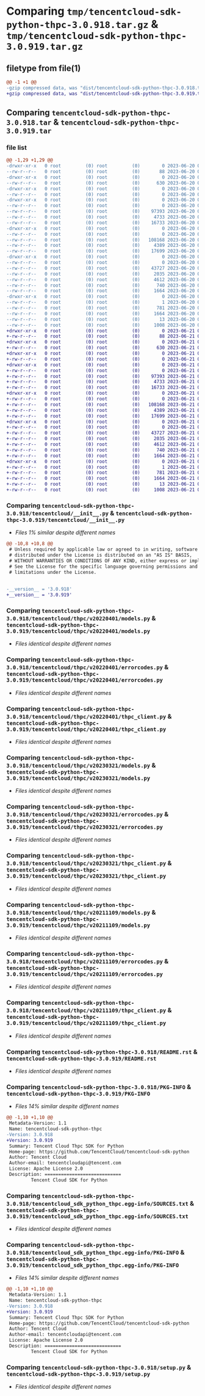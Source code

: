 # Comparing `tmp/tencentcloud-sdk-python-thpc-3.0.918.tar.gz` & `tmp/tencentcloud-sdk-python-thpc-3.0.919.tar.gz`

## filetype from file(1)

```diff
@@ -1 +1 @@
-gzip compressed data, was "dist/tencentcloud-sdk-python-thpc-3.0.918.tar", last modified: Tue Jun 20 02:50:03 2023, max compression
+gzip compressed data, was "dist/tencentcloud-sdk-python-thpc-3.0.919.tar", last modified: Wed Jun 21 00:38:13 2023, max compression
```

## Comparing `tencentcloud-sdk-python-thpc-3.0.918.tar` & `tencentcloud-sdk-python-thpc-3.0.919.tar`

### file list

```diff
@@ -1,29 +1,29 @@
-drwxr-xr-x   0 root         (0) root         (0)        0 2023-06-20 02:50:03.000000 tencentcloud-sdk-python-thpc-3.0.918/
--rw-r--r--   0 root         (0) root         (0)       88 2023-06-20 02:50:03.000000 tencentcloud-sdk-python-thpc-3.0.918/setup.cfg
-drwxr-xr-x   0 root         (0) root         (0)        0 2023-06-20 02:50:03.000000 tencentcloud-sdk-python-thpc-3.0.918/tencentcloud/
--rw-r--r--   0 root         (0) root         (0)      630 2023-06-20 02:50:03.000000 tencentcloud-sdk-python-thpc-3.0.918/tencentcloud/__init__.py
-drwxr-xr-x   0 root         (0) root         (0)        0 2023-06-20 02:50:03.000000 tencentcloud-sdk-python-thpc-3.0.918/tencentcloud/thpc/
--rw-r--r--   0 root         (0) root         (0)        0 2023-06-20 02:50:03.000000 tencentcloud-sdk-python-thpc-3.0.918/tencentcloud/thpc/__init__.py
-drwxr-xr-x   0 root         (0) root         (0)        0 2023-06-20 02:50:03.000000 tencentcloud-sdk-python-thpc-3.0.918/tencentcloud/thpc/v20220401/
--rw-r--r--   0 root         (0) root         (0)        0 2023-06-20 02:50:03.000000 tencentcloud-sdk-python-thpc-3.0.918/tencentcloud/thpc/v20220401/__init__.py
--rw-r--r--   0 root         (0) root         (0)    97393 2023-06-20 02:50:03.000000 tencentcloud-sdk-python-thpc-3.0.918/tencentcloud/thpc/v20220401/models.py
--rw-r--r--   0 root         (0) root         (0)     4733 2023-06-20 02:50:03.000000 tencentcloud-sdk-python-thpc-3.0.918/tencentcloud/thpc/v20220401/errorcodes.py
--rw-r--r--   0 root         (0) root         (0)    16733 2023-06-20 02:50:03.000000 tencentcloud-sdk-python-thpc-3.0.918/tencentcloud/thpc/v20220401/thpc_client.py
-drwxr-xr-x   0 root         (0) root         (0)        0 2023-06-20 02:50:03.000000 tencentcloud-sdk-python-thpc-3.0.918/tencentcloud/thpc/v20230321/
--rw-r--r--   0 root         (0) root         (0)        0 2023-06-20 02:50:03.000000 tencentcloud-sdk-python-thpc-3.0.918/tencentcloud/thpc/v20230321/__init__.py
--rw-r--r--   0 root         (0) root         (0)   108168 2023-06-20 02:50:03.000000 tencentcloud-sdk-python-thpc-3.0.918/tencentcloud/thpc/v20230321/models.py
--rw-r--r--   0 root         (0) root         (0)     4389 2023-06-20 02:50:03.000000 tencentcloud-sdk-python-thpc-3.0.918/tencentcloud/thpc/v20230321/errorcodes.py
--rw-r--r--   0 root         (0) root         (0)    17699 2023-06-20 02:50:03.000000 tencentcloud-sdk-python-thpc-3.0.918/tencentcloud/thpc/v20230321/thpc_client.py
-drwxr-xr-x   0 root         (0) root         (0)        0 2023-06-20 02:50:03.000000 tencentcloud-sdk-python-thpc-3.0.918/tencentcloud/thpc/v20211109/
--rw-r--r--   0 root         (0) root         (0)        0 2023-06-20 02:50:03.000000 tencentcloud-sdk-python-thpc-3.0.918/tencentcloud/thpc/v20211109/__init__.py
--rw-r--r--   0 root         (0) root         (0)    43727 2023-06-20 02:50:03.000000 tencentcloud-sdk-python-thpc-3.0.918/tencentcloud/thpc/v20211109/models.py
--rw-r--r--   0 root         (0) root         (0)     2035 2023-06-20 02:50:03.000000 tencentcloud-sdk-python-thpc-3.0.918/tencentcloud/thpc/v20211109/errorcodes.py
--rw-r--r--   0 root         (0) root         (0)     4612 2023-06-20 02:50:03.000000 tencentcloud-sdk-python-thpc-3.0.918/tencentcloud/thpc/v20211109/thpc_client.py
--rw-r--r--   0 root         (0) root         (0)      740 2023-06-20 02:50:03.000000 tencentcloud-sdk-python-thpc-3.0.918/README.rst
--rw-r--r--   0 root         (0) root         (0)     1664 2023-06-20 02:50:03.000000 tencentcloud-sdk-python-thpc-3.0.918/PKG-INFO
-drwxr-xr-x   0 root         (0) root         (0)        0 2023-06-20 02:50:03.000000 tencentcloud-sdk-python-thpc-3.0.918/tencentcloud_sdk_python_thpc.egg-info/
--rw-r--r--   0 root         (0) root         (0)        1 2023-06-20 02:50:03.000000 tencentcloud-sdk-python-thpc-3.0.918/tencentcloud_sdk_python_thpc.egg-info/dependency_links.txt
--rw-r--r--   0 root         (0) root         (0)      781 2023-06-20 02:50:03.000000 tencentcloud-sdk-python-thpc-3.0.918/tencentcloud_sdk_python_thpc.egg-info/SOURCES.txt
--rw-r--r--   0 root         (0) root         (0)     1664 2023-06-20 02:50:03.000000 tencentcloud-sdk-python-thpc-3.0.918/tencentcloud_sdk_python_thpc.egg-info/PKG-INFO
--rw-r--r--   0 root         (0) root         (0)       13 2023-06-20 02:50:03.000000 tencentcloud-sdk-python-thpc-3.0.918/tencentcloud_sdk_python_thpc.egg-info/top_level.txt
--rw-r--r--   0 root         (0) root         (0)     1008 2023-06-20 02:50:03.000000 tencentcloud-sdk-python-thpc-3.0.918/setup.py
+drwxr-xr-x   0 root         (0) root         (0)        0 2023-06-21 00:38:13.000000 tencentcloud-sdk-python-thpc-3.0.919/
+-rw-r--r--   0 root         (0) root         (0)       88 2023-06-21 00:38:13.000000 tencentcloud-sdk-python-thpc-3.0.919/setup.cfg
+drwxr-xr-x   0 root         (0) root         (0)        0 2023-06-21 00:38:13.000000 tencentcloud-sdk-python-thpc-3.0.919/tencentcloud/
+-rw-r--r--   0 root         (0) root         (0)      630 2023-06-21 00:38:13.000000 tencentcloud-sdk-python-thpc-3.0.919/tencentcloud/__init__.py
+drwxr-xr-x   0 root         (0) root         (0)        0 2023-06-21 00:38:13.000000 tencentcloud-sdk-python-thpc-3.0.919/tencentcloud/thpc/
+-rw-r--r--   0 root         (0) root         (0)        0 2023-06-21 00:38:13.000000 tencentcloud-sdk-python-thpc-3.0.919/tencentcloud/thpc/__init__.py
+drwxr-xr-x   0 root         (0) root         (0)        0 2023-06-21 00:38:13.000000 tencentcloud-sdk-python-thpc-3.0.919/tencentcloud/thpc/v20220401/
+-rw-r--r--   0 root         (0) root         (0)        0 2023-06-21 00:38:13.000000 tencentcloud-sdk-python-thpc-3.0.919/tencentcloud/thpc/v20220401/__init__.py
+-rw-r--r--   0 root         (0) root         (0)    97393 2023-06-21 00:38:13.000000 tencentcloud-sdk-python-thpc-3.0.919/tencentcloud/thpc/v20220401/models.py
+-rw-r--r--   0 root         (0) root         (0)     4733 2023-06-21 00:38:13.000000 tencentcloud-sdk-python-thpc-3.0.919/tencentcloud/thpc/v20220401/errorcodes.py
+-rw-r--r--   0 root         (0) root         (0)    16733 2023-06-21 00:38:13.000000 tencentcloud-sdk-python-thpc-3.0.919/tencentcloud/thpc/v20220401/thpc_client.py
+drwxr-xr-x   0 root         (0) root         (0)        0 2023-06-21 00:38:13.000000 tencentcloud-sdk-python-thpc-3.0.919/tencentcloud/thpc/v20230321/
+-rw-r--r--   0 root         (0) root         (0)        0 2023-06-21 00:38:13.000000 tencentcloud-sdk-python-thpc-3.0.919/tencentcloud/thpc/v20230321/__init__.py
+-rw-r--r--   0 root         (0) root         (0)   108168 2023-06-21 00:38:13.000000 tencentcloud-sdk-python-thpc-3.0.919/tencentcloud/thpc/v20230321/models.py
+-rw-r--r--   0 root         (0) root         (0)     4389 2023-06-21 00:38:13.000000 tencentcloud-sdk-python-thpc-3.0.919/tencentcloud/thpc/v20230321/errorcodes.py
+-rw-r--r--   0 root         (0) root         (0)    17699 2023-06-21 00:38:13.000000 tencentcloud-sdk-python-thpc-3.0.919/tencentcloud/thpc/v20230321/thpc_client.py
+drwxr-xr-x   0 root         (0) root         (0)        0 2023-06-21 00:38:13.000000 tencentcloud-sdk-python-thpc-3.0.919/tencentcloud/thpc/v20211109/
+-rw-r--r--   0 root         (0) root         (0)        0 2023-06-21 00:38:13.000000 tencentcloud-sdk-python-thpc-3.0.919/tencentcloud/thpc/v20211109/__init__.py
+-rw-r--r--   0 root         (0) root         (0)    43727 2023-06-21 00:38:13.000000 tencentcloud-sdk-python-thpc-3.0.919/tencentcloud/thpc/v20211109/models.py
+-rw-r--r--   0 root         (0) root         (0)     2035 2023-06-21 00:38:13.000000 tencentcloud-sdk-python-thpc-3.0.919/tencentcloud/thpc/v20211109/errorcodes.py
+-rw-r--r--   0 root         (0) root         (0)     4612 2023-06-21 00:38:13.000000 tencentcloud-sdk-python-thpc-3.0.919/tencentcloud/thpc/v20211109/thpc_client.py
+-rw-r--r--   0 root         (0) root         (0)      740 2023-06-21 00:38:13.000000 tencentcloud-sdk-python-thpc-3.0.919/README.rst
+-rw-r--r--   0 root         (0) root         (0)     1664 2023-06-21 00:38:13.000000 tencentcloud-sdk-python-thpc-3.0.919/PKG-INFO
+drwxr-xr-x   0 root         (0) root         (0)        0 2023-06-21 00:38:13.000000 tencentcloud-sdk-python-thpc-3.0.919/tencentcloud_sdk_python_thpc.egg-info/
+-rw-r--r--   0 root         (0) root         (0)        1 2023-06-21 00:38:13.000000 tencentcloud-sdk-python-thpc-3.0.919/tencentcloud_sdk_python_thpc.egg-info/dependency_links.txt
+-rw-r--r--   0 root         (0) root         (0)      781 2023-06-21 00:38:13.000000 tencentcloud-sdk-python-thpc-3.0.919/tencentcloud_sdk_python_thpc.egg-info/SOURCES.txt
+-rw-r--r--   0 root         (0) root         (0)     1664 2023-06-21 00:38:13.000000 tencentcloud-sdk-python-thpc-3.0.919/tencentcloud_sdk_python_thpc.egg-info/PKG-INFO
+-rw-r--r--   0 root         (0) root         (0)       13 2023-06-21 00:38:13.000000 tencentcloud-sdk-python-thpc-3.0.919/tencentcloud_sdk_python_thpc.egg-info/top_level.txt
+-rw-r--r--   0 root         (0) root         (0)     1008 2023-06-21 00:38:13.000000 tencentcloud-sdk-python-thpc-3.0.919/setup.py
```

### Comparing `tencentcloud-sdk-python-thpc-3.0.918/tencentcloud/__init__.py` & `tencentcloud-sdk-python-thpc-3.0.919/tencentcloud/__init__.py`

 * *Files 1% similar despite different names*

```diff
@@ -10,8 +10,8 @@
 # Unless required by applicable law or agreed to in writing, software
 # distributed under the License is distributed on an "AS IS" BASIS,
 # WITHOUT WARRANTIES OR CONDITIONS OF ANY KIND, either express or implied.
 # See the License for the specific language governing permissions and
 # limitations under the License.
 
 
-__version__ = '3.0.918'
+__version__ = '3.0.919'
```

### Comparing `tencentcloud-sdk-python-thpc-3.0.918/tencentcloud/thpc/v20220401/models.py` & `tencentcloud-sdk-python-thpc-3.0.919/tencentcloud/thpc/v20220401/models.py`

 * *Files identical despite different names*

### Comparing `tencentcloud-sdk-python-thpc-3.0.918/tencentcloud/thpc/v20220401/errorcodes.py` & `tencentcloud-sdk-python-thpc-3.0.919/tencentcloud/thpc/v20220401/errorcodes.py`

 * *Files identical despite different names*

### Comparing `tencentcloud-sdk-python-thpc-3.0.918/tencentcloud/thpc/v20220401/thpc_client.py` & `tencentcloud-sdk-python-thpc-3.0.919/tencentcloud/thpc/v20220401/thpc_client.py`

 * *Files identical despite different names*

### Comparing `tencentcloud-sdk-python-thpc-3.0.918/tencentcloud/thpc/v20230321/models.py` & `tencentcloud-sdk-python-thpc-3.0.919/tencentcloud/thpc/v20230321/models.py`

 * *Files identical despite different names*

### Comparing `tencentcloud-sdk-python-thpc-3.0.918/tencentcloud/thpc/v20230321/errorcodes.py` & `tencentcloud-sdk-python-thpc-3.0.919/tencentcloud/thpc/v20230321/errorcodes.py`

 * *Files identical despite different names*

### Comparing `tencentcloud-sdk-python-thpc-3.0.918/tencentcloud/thpc/v20230321/thpc_client.py` & `tencentcloud-sdk-python-thpc-3.0.919/tencentcloud/thpc/v20230321/thpc_client.py`

 * *Files identical despite different names*

### Comparing `tencentcloud-sdk-python-thpc-3.0.918/tencentcloud/thpc/v20211109/models.py` & `tencentcloud-sdk-python-thpc-3.0.919/tencentcloud/thpc/v20211109/models.py`

 * *Files identical despite different names*

### Comparing `tencentcloud-sdk-python-thpc-3.0.918/tencentcloud/thpc/v20211109/errorcodes.py` & `tencentcloud-sdk-python-thpc-3.0.919/tencentcloud/thpc/v20211109/errorcodes.py`

 * *Files identical despite different names*

### Comparing `tencentcloud-sdk-python-thpc-3.0.918/tencentcloud/thpc/v20211109/thpc_client.py` & `tencentcloud-sdk-python-thpc-3.0.919/tencentcloud/thpc/v20211109/thpc_client.py`

 * *Files identical despite different names*

### Comparing `tencentcloud-sdk-python-thpc-3.0.918/README.rst` & `tencentcloud-sdk-python-thpc-3.0.919/README.rst`

 * *Files identical despite different names*

### Comparing `tencentcloud-sdk-python-thpc-3.0.918/PKG-INFO` & `tencentcloud-sdk-python-thpc-3.0.919/PKG-INFO`

 * *Files 14% similar despite different names*

```diff
@@ -1,10 +1,10 @@
 Metadata-Version: 1.1
 Name: tencentcloud-sdk-python-thpc
-Version: 3.0.918
+Version: 3.0.919
 Summary: Tencent Cloud Thpc SDK for Python
 Home-page: https://github.com/TencentCloud/tencentcloud-sdk-python
 Author: Tencent Cloud
 Author-email: tencentcloudapi@tencent.com
 License: Apache License 2.0
 Description: ============================
         Tencent Cloud SDK for Python
```

### Comparing `tencentcloud-sdk-python-thpc-3.0.918/tencentcloud_sdk_python_thpc.egg-info/SOURCES.txt` & `tencentcloud-sdk-python-thpc-3.0.919/tencentcloud_sdk_python_thpc.egg-info/SOURCES.txt`

 * *Files identical despite different names*

### Comparing `tencentcloud-sdk-python-thpc-3.0.918/tencentcloud_sdk_python_thpc.egg-info/PKG-INFO` & `tencentcloud-sdk-python-thpc-3.0.919/tencentcloud_sdk_python_thpc.egg-info/PKG-INFO`

 * *Files 14% similar despite different names*

```diff
@@ -1,10 +1,10 @@
 Metadata-Version: 1.1
 Name: tencentcloud-sdk-python-thpc
-Version: 3.0.918
+Version: 3.0.919
 Summary: Tencent Cloud Thpc SDK for Python
 Home-page: https://github.com/TencentCloud/tencentcloud-sdk-python
 Author: Tencent Cloud
 Author-email: tencentcloudapi@tencent.com
 License: Apache License 2.0
 Description: ============================
         Tencent Cloud SDK for Python
```

### Comparing `tencentcloud-sdk-python-thpc-3.0.918/setup.py` & `tencentcloud-sdk-python-thpc-3.0.919/setup.py`

 * *Files identical despite different names*

